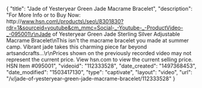 {
    "title": "Jade of Yesteryear Green Jade Macrame Bracelet",
    "description": "For More Info or to Buy Now: http:\/\/www.hsn.com\/products\/seo\/8301830?rdr=1&sourceid=youtube&cm_mmc=Social-_-Youtube-_-ProductVideo-_-095001\r\nJade of Yesteryear Green Jade Sterling Silver Adjustable Macrame Bracelet\nThis isn't the macrame bracelet you made at summer camp. Vibrant jade takes this charming piece far beyond artsandcrafts...\r\nPrices shown on the previously recorded video may not represent the current price.  View hsn.com to view the current selling price. HSN Item #095001",
    "videoid": "112333528",
    "date_created": "1497368453",
    "date_modified": "1503417130",
    "type": "captivate",
    "layout": "video",
    "url": "\/v\/jade-of-yesteryear-green-jade-macrame-bracelet\/112333528"
}